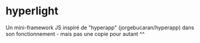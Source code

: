# hyperlight
Un mini-framework JS inspiré de "hyperapp" (jorgebucaran/hyperapp) dans son fonctionnement - mais pas une copie pour autant ^^
